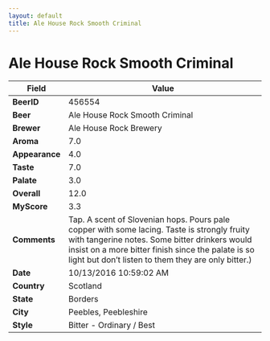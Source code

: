 ```yaml
---
layout: default
title: Ale House Rock Smooth Criminal
---
```


# Ale House Rock Smooth Criminal

| Field         | Value     |
|---------------|-----------|
| **BeerID** | 456554 |
| **Beer** | Ale House Rock Smooth Criminal |
| **Brewer** | Ale House Rock Brewery |
| **Aroma** | 7.0 |
| **Appearance** | 4.0 |
| **Taste** | 7.0 |
| **Palate** | 3.0 |
| **Overall** | 12.0 |
| **MyScore** | 3.3 |
| **Comments** | Tap. A scent of Slovenian hops. Pours pale copper with some lacing. Taste is strongly fruity with tangerine notes. Some bitter drinkers would insist on a more bitter finish since the palate is so light but don’t listen to them they are only bitter.&#41; |
| **Date** | 10/13/2016 10:59:02 AM |
| **Country** | Scotland |
| **State** | Borders |
| **City** | Peebles, Peebleshire |
| **Style** | Bitter - Ordinary / Best |
